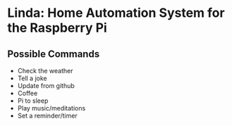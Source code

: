 # Linda: Home Automation System for the Raspberry Pi

## Possible Commands
  - Check the weather
  - Tell a joke
  - Update from github
  - Coffee
  - Pi to sleep
  - Play music/meditations
  - Set a reminder/timer

